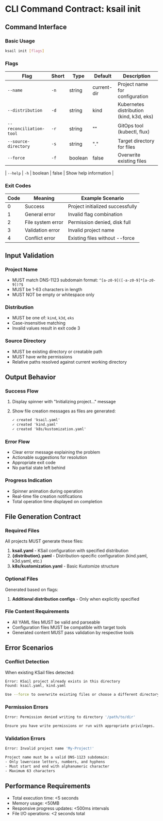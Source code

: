 # CLI Command Contract: ksail init

## Command Interface

### Basic Usage

```bash
ksail init [flags]
```

### Flags

| Flag | Short | Type | Default | Description |
|------|-------|------|---------|-------------|
| `--name` | `-n` | string | current-dir | Project name for configuration |
| `--distribution` | `-d` | string | kind | Kubernetes distribution (kind, k3d, eks) |
| `--reconciliation-tool` | `-r` | string | "" | GitOps tool (kubectl, flux) |
| `--source-directory` | `-s` | string | "." | Target directory for files |
| `--force` | `-f` | boolean | false | Overwrite existing files |

| `--help` | `-h` | boolean | false | Show help information |

### Exit Codes

| Code | Meaning | Example Scenario |
|------|---------|------------------|
| 0 | Success | Project initialized successfully |
| 1 | General error | Invalid flag combination |
| 2 | File system error | Permission denied, disk full |
| 3 | Validation error | Invalid project name |
| 4 | Conflict error | Existing files without --force |

## Input Validation

### Project Name

- MUST match DNS-1123 subdomain format: `^[a-z0-9]([-a-z0-9]*[a-z0-9])?$`
- MUST be 1-63 characters in length
- MUST NOT be empty or whitespace only

### Distribution

- MUST be one of: `kind`, `k3d`, `eks`
- Case-insensitive matching
- Invalid values result in exit code 3

### Source Directory

- MUST be existing directory or creatable path
- MUST have write permissions
- Relative paths resolved against current working directory

## Output Behavior

### Success Flow

1. Display spinner with "Initializing project..." message
2. Show file creation messages as files are generated:

   ```txt
   ✓ created 'ksail.yaml'
   ✓ created 'kind.yaml'
   ✓ created 'k8s/kustomization.yaml'
   ```

### Error Flow

- Clear error message explaining the problem
- Actionable suggestions for resolution
- Appropriate exit code
- No partial state left behind

### Progress Indication

- Spinner animation during operation
- Real-time file creation notifications
- Total operation time displayed on completion

## File Generation Contract

### Required Files

All projects MUST generate these files:

1. **ksail.yaml** - KSail configuration with specified distribution
2. **{distribution}.yaml** - Distribution-specific configuration (kind.yaml, k3d.yaml, etc.)
3. **k8s/kustomization.yaml** - Basic Kustomize structure

### Optional Files

Generated based on flags:

1. **Additional distribution configs** - Only when explicitly specified

### File Content Requirements

- All YAML files MUST be valid and parseable
- Configuration files MUST be compatible with target tools
- Generated content MUST pass validation by respective tools

## Error Scenarios

### Conflict Detection

When existing KSail files detected:

```bash
Error: KSail project already exists in this directory
Found: ksail.yaml, kind.yaml

Use --force to overwrite existing files or choose a different directory.
```

### Permission Errors

```bash
Error: Permission denied writing to directory '/path/to/dir'

Ensure you have write permissions or run with appropriate privileges.
```

### Validation Errors

```bash
Error: Invalid project name 'My-Project!'

Project name must be a valid DNS-1123 subdomain:
- Only lowercase letters, numbers, and hyphens
- Must start and end with alphanumeric character
- Maximum 63 characters
```

## Performance Requirements

- Total execution time: <5 seconds
- Memory usage: <50MB
- Responsive progress updates: <500ms intervals
- File I/O operations: <2 seconds total
